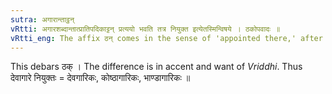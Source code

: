 ```yaml
---
sutra: अगारान्ताट्ठन्
vRtti: अगारशब्दान्तात्प्रातिपदिकाट्टन् प्रत्ययो भवति तत्र नियुक्त इत्येतस्मिन्विषये । ठकोपवादः ॥
vRtti_eng: The affix ठन् comes in the sense of 'appointed there,' after a word ending with '_agara_.'
---
```

This debars ठक् । The difference is in accent and want of _Vriddhi_. Thus देवागारे नियुक्तः = देवगारिकः, कोष्ठागारिकः, भाण्डागारिकः ॥
